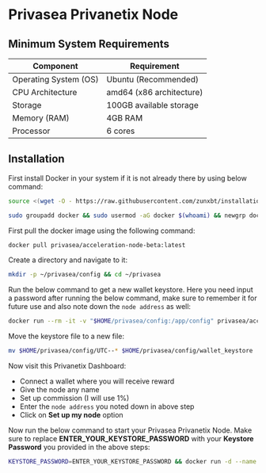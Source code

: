 # Privasea Privanetix Node

## Minimum System Requirements

| Component | Requirement |
|-----------|------------|
| Operating System (OS) | Ubuntu (Recommended) |
| CPU Architecture | amd64 (x86 architecture) |
| Storage | 100GB available storage |
| Memory (RAM) | 4GB RAM |
| Processor | 6 cores |


## Installation

First install Docker in your system if it is not already there by using below command:

```bash
source <(wget -O - https://raw.githubusercontent.com/zunxbt/installation/main/docker.sh)
```

```bash
sudo groupadd docker && sudo usermod -aG docker $(whoami) && newgrp docker
```

First pull the docker image using the following command:

```bash
docker pull privasea/acceleration-node-beta:latest
```

Create a directory and navigate to it:

```bash
mkdir -p ~/privasea/config && cd ~/privasea
```

Run the below command to get a new wallet keystore. Here you need input a password after running the below command, make sure to remember it for future use and also note down the `node address` as well:

```bash
docker run --rm -it -v "$HOME/privasea/config:/app/config" privasea/acceleration-node-beta:latest ./node-calc new_keystore
```

Move the keystore file to a new file:

```bash
mv $HOME/privasea/config/UTC--* $HOME/privasea/config/wallet_keystore
```

Now visit this Privanetix Dashboard:
- Connect a wallet where you will receive reward
- Give the node any name
- Set up commission (I will use 1%)
- Enter the `node address` you noted down in above step
- Click on **Set up my node** option

Now run the below command to start your Privasea Privanetix Node. Make sure to replace **ENTER_YOUR_KEYSTORE_PASSWORD** with your **Keystore Password** you provided in the above steps:

```bash
KEYSTORE_PASSWORD=ENTER_YOUR_KEYSTORE_PASSWORD && docker run -d --name privanetix-node -v "$HOME/privasea/config:/app/config" -e KEYSTORE_PASSWORD=$KEYSTORE_PASSWORD privasea/acceleration-node-beta:latest
```

